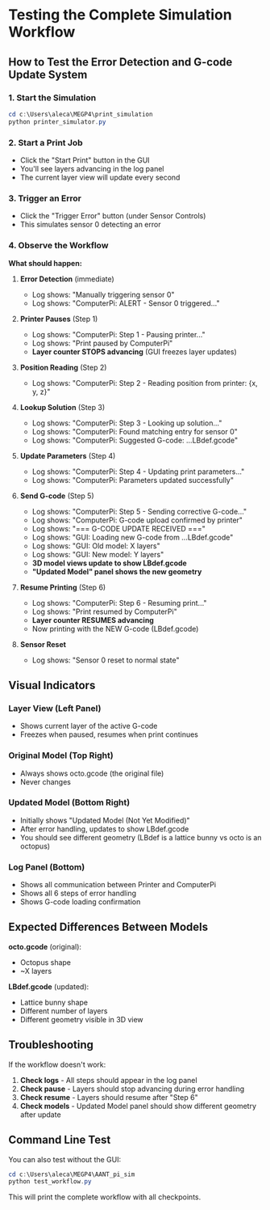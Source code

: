 # Testing the Complete Simulation Workflow

## How to Test the Error Detection and G-code Update System

### 1. Start the Simulation
```powershell
cd c:\Users\aleca\MEGP4\print_simulation
python printer_simulator.py
```

### 2. Start a Print Job
- Click the "Start Print" button in the GUI
- You'll see layers advancing in the log panel
- The current layer view will update every second

### 3. Trigger an Error
- Click the "Trigger Error" button (under Sensor Controls)
- This simulates sensor 0 detecting an error

### 4. Observe the Workflow

**What should happen:**

1. **Error Detection** (immediate)
   - Log shows: "Manually triggering sensor 0"
   - Log shows: "ComputerPi: ALERT - Sensor 0 triggered..."

2. **Printer Pauses** (Step 1)
   - Log shows: "ComputerPi: Step 1 - Pausing printer..."
   - Log shows: "Print paused by ComputerPi"
   - **Layer counter STOPS advancing** (GUI freezes layer updates)

3. **Position Reading** (Step 2)
   - Log shows: "ComputerPi: Step 2 - Reading position from printer: {x, y, z}"

4. **Lookup Solution** (Step 3)
   - Log shows: "ComputerPi: Step 3 - Looking up solution..."
   - Log shows: "ComputerPi: Found matching entry for sensor 0"
   - Log shows: "ComputerPi: Suggested G-code: ...LBdef.gcode"

5. **Update Parameters** (Step 4)
   - Log shows: "ComputerPi: Step 4 - Updating print parameters..."
   - Log shows: "ComputerPi: Parameters updated successfully"

6. **Send G-code** (Step 5)
   - Log shows: "ComputerPi: Step 5 - Sending corrective G-code..."
   - Log shows: "ComputerPi: G-code upload confirmed by printer"
   - Log shows: "=== G-CODE UPDATE RECEIVED ==="
   - Log shows: "GUI: Loading new G-code from ...LBdef.gcode"
   - Log shows: "GUI: Old model: X layers"
   - Log shows: "GUI: New model: Y layers"
   - **3D model views update to show LBdef.gcode**
   - **"Updated Model" panel shows the new geometry**

7. **Resume Printing** (Step 6)
   - Log shows: "ComputerPi: Step 6 - Resuming print..."
   - Log shows: "Print resumed by ComputerPi"
   - **Layer counter RESUMES advancing**
   - Now printing with the NEW G-code (LBdef.gcode)

8. **Sensor Reset**
   - Log shows: "Sensor 0 reset to normal state"

## Visual Indicators

### Layer View (Left Panel)
- Shows current layer of the active G-code
- Freezes when paused, resumes when print continues

### Original Model (Top Right)
- Always shows octo.gcode (the original file)
- Never changes

### Updated Model (Bottom Right)
- Initially shows "Updated Model (Not Yet Modified)"
- After error handling, updates to show LBdef.gcode
- You should see different geometry (LBdef is a lattice bunny vs octo is an octopus)

### Log Panel (Bottom)
- Shows all communication between Printer and ComputerPi
- Shows all 6 steps of error handling
- Shows G-code loading confirmation

## Expected Differences Between Models

**octo.gcode** (original):
- Octopus shape
- ~X layers

**LBdef.gcode** (updated):
- Lattice bunny shape  
- Different number of layers
- Different geometry visible in 3D view

## Troubleshooting

If the workflow doesn't work:

1. **Check logs** - All steps should appear in the log panel
2. **Check pause** - Layers should stop advancing during error handling
3. **Check resume** - Layers should resume after "Step 6"
4. **Check models** - Updated Model panel should show different geometry after update

## Command Line Test

You can also test without the GUI:
```powershell
cd c:\Users\aleca\MEGP4\AANT_pi_sim
python test_workflow.py
```

This will print the complete workflow with all checkpoints.

